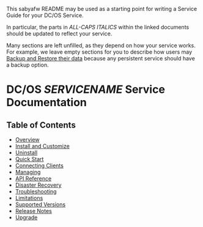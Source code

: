 This sabyafw README may be used as a starting point for writing a Service Guide for your DC/OS Service.

In particular, the parts in _ALL-CAPS ITALICS_ within the linked documents should be updated to reflect your service.

Many sections are left unfilled, as they depend on how your service works. For example, we leave empty sections for you to describe how users may [Backup and Restore their data](#disaster-recovery) because any persistent service should have a backup option.


# DC/OS _SERVICENAME_ Service Documentation

## Table of Contents

- [Overview](docs/index.md)
- [Install and Customize](docs/install.md)
- [Uninstall](docs/uninstall.md)
- [Quick Start](docs/quick-start.md)
- [Connecting Clients](docs/connecting-clients.md)
- [Managing](docs/managing.md)
- [API Reference](docs/api-reference.md)
- [Disaster Recovery](docs/disaster-recovery.md)
- [Troubleshooting](docs/troubleshooting.md)
- [Limitations](docs/limitations.md)
- [Supported Versions](docs/support.md)
- [Release Notes](docs/release-notes.md)
- [Upgrade](docs/upgrade.md)

